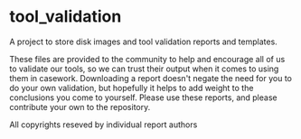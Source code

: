 # tool_validation

A project to store disk images and tool validation reports and templates.

These files are provided to the community to help and encourage all of us to validate our tools, so we can trust their output when it comes to using them in casework. Downloading a report doesn't negate the need for you to do your own validation, but hopefully it helps to add weight to the conclusions you come to yourself. Please use these reports, and please contribute your own to the repository.

All copyrights reseved by individual report authors
